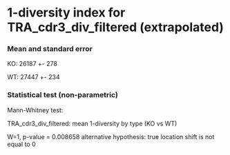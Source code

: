 


# 1-diversity index for TRA_cdr3_div_filtered (extrapolated)

### Mean and standard error

KO: 26187 +- 278

WT: 27447 +- 234

### Statistical test (non-parametric)

Mann-Whitney test:

 TRA_cdr3_div_filtered: mean 1-diversity by type (KO vs WT)

W=1, p-value = 0.008658
alternative hypothesis: true location shift is not equal to 0


